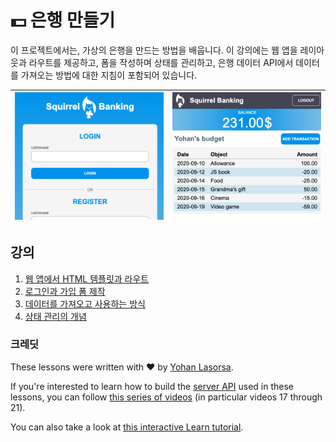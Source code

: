 # :dollar: 은행 만들기

이 프로젝트에서는, 가상의 은행을 만드는 방법을 배웁니다. 이 강의에는 웹 앱을 레이아웃과 라우트를 제공하고, 폼을 작성하며 상태를 관리하고, 은행 데이터 API에서 데이터를 가져오는 방법에 대한 지침이 포함되어 있습니다.

| ![Screen1](../images/screen1.png) | ![Screen2](../images/screen2.png) |
| --------------------------------- | --------------------------------- |

## 강의

1. [웹 앱에서 HTML 템플릿과 라우트](../1-template-route/translations/README.ko.md)
2. [로그인과 가입 폼 제작](../2-forms/translations/README.ko.md)
3. [데이터를 가져오고 사용하는 방식](../3-data/translations/README.ko.md)
4. [상태 관리의 개념](../4-state-management/translations/README.ko.md)

### 크레딧

These lessons were written with :hearts: by [Yohan Lasorsa](https://twitter.com/sinedied).

If you're interested to learn how to build the [server API](./api/README) used in these lessons, you can follow [this series of videos](https://aka.ms/NodeBeginner) (in particular videos 17 through 21).

You can also take a look at [this interactive Learn tutorial](https://aka.ms/learn/express-api).
